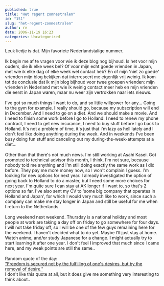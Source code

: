 ```yaml
---
published: true
title: "Het regent zonnestralen"
id: "151"
slug: "het-regent-zonnestralen"
author: rv
date: 2006-11-19 16:23
categories: Uncategorized
---
```

Leuk liedje is dat. Mijn favoriete Nederlandstalige nummer.<br /><br />Ik begin me af te vragen voor wie ik deze blog nog bijhoud. Is het voor mijn ouders, die ik elke week bel? Of voor mijn echt goede vrienden in Japan, met wie ik elke dag of elke week wel contact heb? En of mijn 'niet zo goede' vrienden mijn blog bekijken dat interreseert me eigenlijk vrij weinig. Ik kom tot de conclusie dat ik mijn blog bijhoud voor twee groepen vrienden: mijn vrienden in Nederland met wie ik weinig contact meer heb en mijn vrienden die eerst in Japan waren, maar nu weer zijn vertrokken naar iets nieuws.<br /><br />I've got so much things I want to do, and so little willpower for any... Going to the gym for example. I really should go, because my subscription will end in December. And I need to go on a diet. And we should make a movie. And I need to finish some work before I go to Holland. I need to renew my phone contract, I need to get new insurance, I need to buy stuff before I go back to Holland. It's not a problem of time, it's just that I'm lazy as hell lately and I don't feel like doing anything during the week. And in weekends I've been busy doing fun stuff and canceling out my during-the-week-attempts at a diet...<br /><br />Other than that there's not much news. I'm still working at Asahi Kasei. Got promoted to technical advisor this month, I think. I'm not sure, because nobody told me anything and I'm still doing exactly the same work as I did before. They pay me more money now, so I won't complain I guess.  I'm looking for new options for next year. I already investigated the option of going back to Holland to do a master, but I need some more choices for next year. I'm quite sure I can stay at AK longer if I want to, so that's 2 options so far. I've also sent my CV to 'some big company that operates in Holland and Japan', for which I would very much like to work, since such a company can make me stay longer in Japan and still be useful for me when I return to the Netherlands.<br /><br />Long weekend next weekend. Thursday is a national holiday and most people at work are taking a day off on friday to go somewhere for four days.  I will not take friday off, so I will be one of the few guys remaining here for the weekend. I haven't decided what to do yet. Maybe I'll just stay at home. Watch anime, and/or study Japanese for a change. I might actually try to start learning it after one year. I don't feel I improved that much since I came here, and my weak points are still the same..<br /><br />Random quote of the day:<br /><a href="https://en.wikipedia.org/wiki/Stoic">"Freedom is secured not by the fulfilling of one's desires, but by the removal of desire."</a><br />I don't like this quote at all, but it does give me something very interesting to think about..